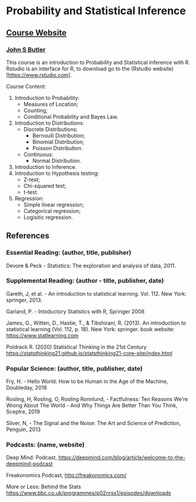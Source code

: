 # Probability and Statistical Inference
## [Course Website](https://sites.google.com/dit.ie/math4001/home)
### [John S Butler](https://johnsbutler.netlify.com/)

This course is an introduction to Probability and Statistical inference with R. Rstudio is an interface for R, to download go to the (Rstudio website)[https://www.rstudio.com].


Course Content:
1. Introduction to Probability:
   - Measures of Location;
   - Counting;
   - Conditional Probability and Bayes Law.
2. Introduction to Distributions:
   - Discrete Distributions:
     - Bernoulli Distribution;
     - Binomial Distribution;
     - Poisson Distribution.
   - Continuous:
     - Normal Distribution.
3. Introduction to Inference.
4. Introduction to Hypothesis testing:
   - Z-test;
   - Chi-squared test;
   - t-test.
5. Regression:
   - Simple linear regression;
   - Categorical regression;
   - Logisitic regression.

## References
### Essential Reading: (author, title, publisher)

Devore & Peck  - Statistics: The exploration and analysis of data, 2011.


### Supplemental Reading: (author - title, publisher, date)

Gareth, J, et al. - An introduction to statistical learning. Vol. 112. New York: springer, 2013.

Garland, P.  - Intoductory Statistics with R, Springer 2008

James, G., Witten, D., Hastie, T., & Tibshirani, R. (2013). An introduction to statistical learning (Vol. 112, p. 18). New York: springer. book website: https://www.statlearning.com

Poldrack R. (2020) Statistical Thinking in the 21st Century https://statsthinking21.github.io/statsthinking21-core-site/index.html

### Popular Science: (author, title, publisher, date)
Fry, H. - Hello World: How to be Human in the Age of the Machine, Doubleday, 2018

Rosling, H, Rosling, O, Rosling Ronnlund, - Factfulness: Ten Reasons We're Wrong About The World - And Why Things Are Better Than You Think, Sceptre, 2019

Silver, N, - The Signal and the Noise: The Art and Science of Prediction, Penguin, 2013

### Podcasts: (name, website)
Deep Mind: Podcast, https://deepmind.com/blog/article/welcome-to-the-deepmind-podcast 

Freakonomics Podcast, http://freakonomics.com/ 

More or Less: Behind the Stats https://www.bbc.co.uk/programmes/p02nrss1/episodes/downloads 
